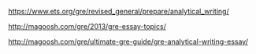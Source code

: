 https://www.ets.org/gre/revised_general/prepare/analytical_writing/

http://magoosh.com/gre/2013/gre-essay-topics/

http://magoosh.com/gre/ultimate-gre-guide/gre-analytical-writing-essay/
